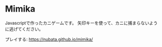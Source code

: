 # Mimika

Javascriptで作ったカニゲームです。
矢印キーを使って、カニに捕まらないように逃げてください。

プレイする: https://nubata.github.io/mimika/
